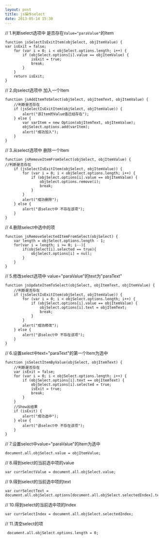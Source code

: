 ```yaml
---
layout: post
title: js操作select
date: 2013-05-14 15:30
---
```

// 1.判断select选项中 是否存在`Value="paraValue"`的Item
        
    function jsSelectIsExitItem(objSelect, objItemValue) {
    var isExit = false;
	    for (var i = 0; i < objSelect.options.length; i++) {
		    if (objSelect.options[i].value == objItemValue) {
		    	isExit = true;
		    	break;
		    }
	    }
    	return isExit;
    } 

// 2.向select选项中 加入一个Item        

	function jsAddItemToSelect(objSelect, objItemText, objItemValue) {        
	    //判断是否存在        
	    if (jsSelectIsExitItem(objSelect, objItemValue)) {        
	        alert("该Item的Value值已经存在");        
	    } else {        
	        var varItem = new Option(objItemText, objItemValue);      
	        objSelect.options.add(varItem);     
	        alert("成功加入");     
	    }        
	}  

// 3.从select选项中 删除一个Item
        
	function jsRemoveItemFromSelect(objSelect, objItemValue) {        
    //判断是否存在        
	    if (jsSelectIsExitItem(objSelect, objItemValue)) {        
	        for (var i = 0; i < objSelect.options.length; i++) {        
	            if (objSelect.options[i].value == objItemValue) {        
	                objSelect.options.remove(i);        
	                break;        
	            }        
	        }        
	        alert("成功删除");        
	    } else {        
        	alert("该select中 不存在该项");        
    	}        
	}

// 4.删除select中选中的项 
  
	function jsRemoveSelectedItemFromSelect(objSelect) {        
	    var length = objSelect.options.length - 1;    
	    for(var i = length; i >= 0; i--){    
	        if(objSelect[i].selected == true){    
	            objSelect.options[i] = null;    
	        }    
	    }    
	}

// 5.修改select选项中 value="paraValue"的text为"paraText" 
      
	function jsUpdateItemToSelect(objSelect, objItemText, objItemValue) {        
	    //判断是否存在        
	    if (jsSelectIsExitItem(objSelect, objItemValue)) {        
	        for (var i = 0; i < objSelect.options.length; i++) {        
	            if (objSelect.options[i].value == objItemValue) {        
	                objSelect.options[i].text = objItemText;        
	                break;        
	            }        
	        }        
	        alert("成功修改");        
	    } else {        
	        alert("该select中 不存在该项");        
	    }        
	}

// 6.设置select中text="paraText"的第一个Item为选中
       
	function jsSelectItemByValue(objSelect, objItemText) {            
	    //判断是否存在        
	    var isExit = false;        
	    for (var i = 0; i < objSelect.options.length; i++) {        
	        if (objSelect.options[i].text == objItemText) {        
	            objSelect.options[i].selected = true;        
	            isExit = true;        
	            break;        
	        }        
	    }              
	    //Show出结果        
	    if (isExit) {        
	        alert("成功选中");        
	    } else {        
	        alert("该select中 不存在该项");        
	    }        
	}

// 7.设置select中value="paraValue"的Item为选中

	document.all.objSelect.value = objItemValue;    
       
// 8.得到select的当前选中项的value
    
	var currSelectValue = document.all.objSelect.value;    
       
// 9.得到select的当前选中项的text
    
	var currSelectText = document.all.objSelect.options[document.all.objSelect.selectedIndex].text;    
       
// 10.得到select的当前选中项的Index
    
	var currSelectIndex = document.all.objSelect.selectedIndex;    
       
// 11.清空select的项
    
	 document.all.objSelect.options.length = 0; 